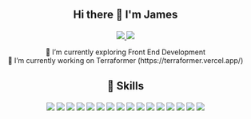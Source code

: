 ## <p align="center">Hi there 👋 I'm James<br/></p>
<p align="center">
  <a href="https://www.linkedin.com/in/james-sutcliffe/" title="Redirect to LinkedIn">
  <img src="https://img.shields.io/badge/LinkedIn-Profile-informational?style=flat&logo=linkedin&logoColor=white&color=0D76A8" />
    </a>
  <a href="https://www.jameshoward.uk/" title="Redirect to Website">
  <img src="https://img.shields.io/badge/-Portfolio-blue" />
 </a>
</p>

<p align="center">
🌱 I’m currently exploring Front End Development<br/>
🔭 I’m currently working on Terraformer (https://terraformer.vercel.app/)
</p>

## <p align="center">💼 Skills</p>
<p align="center">
<img src="https://img.shields.io/badge/-JavaScript-blue"/> <img src="https://img.shields.io/badge/-React-blue"/> <img src="https://img.shields.io/badge/-TypeScript-blue"/> <img src="https://img.shields.io/badge/-Redux-blue"/> <img src="https://img.shields.io/badge/-HTML-blue"/> <img src="https://img.shields.io/badge/-CSS-blue"/> <img src="https://img.shields.io/badge/-Git-blue"/> <img src="https://img.shields.io/badge/-Bootstrap-blue"/> <img src="https://img.shields.io/badge/-Next JS-blue"/> <img src="https://img.shields.io/badge/-REST-blue"/> <img src="https://img.shields.io/badge/-Tailwind CSS-blue"/> <img src="https://img.shields.io/badge/-Figma-blue"/> <img src="https://img.shields.io/badge/-Agile-blue"/> <img src="https://img.shields.io/badge/-Scrum-blue"/> <img src="https://img.shields.io/badge/-Trello-blue"/> <img src="https://img.shields.io/badge/-Vercel-blue"/>
</p>

<br/>
